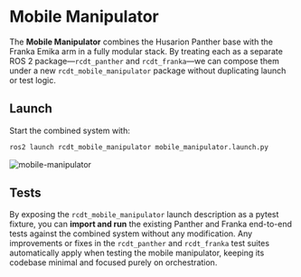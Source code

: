 <!--
SPDX-FileCopyrightText: Alliander N. V.

SPDX-License-Identifier: Apache-2.0
-->

# Mobile Manipulator

The **Mobile Manipulator** combines the Husarion Panther base with the Franka Emika arm in a fully modular stack. By treating each as a separate ROS 2 package—`rcdt_panther` and `rcdt_franka`—we can compose them under a new `rcdt_mobile_manipulator` package without duplicating launch or test logic.

## Launch

Start the combined system with:

```bash
ros2 launch rcdt_mobile_manipulator mobile_manipulator.launch.py
```

![mobile-manipulator](../img/mobile_manipulator/rviz.png)

## Tests

By exposing the `rcdt_mobile_manipulator` launch description as a pytest fixture, you can **import and run** the existing Panther and Franka end-to-end tests against the combined system without any modification. Any improvements or fixes in the `rcdt_panther` and `rcdt_franka` test suites automatically apply when testing the mobile manipulator, keeping its codebase minimal and focused purely on orchestration.



